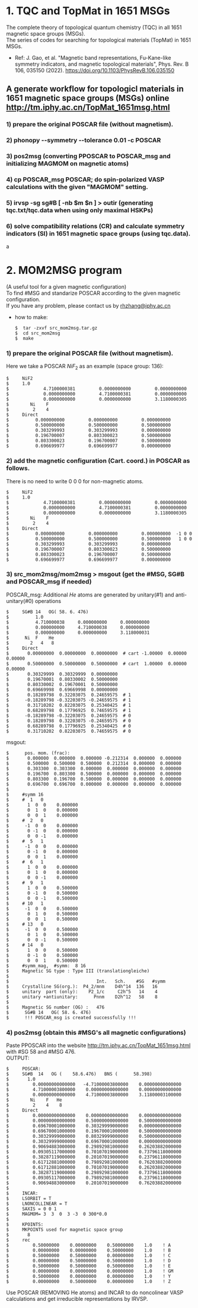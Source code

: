 # 1. TQC and TopMat in 1651 MSGs
The complete theory of topological quantum chemistry (TQC) in all 1651 magnetic space groups (MSGs).</br>
The series of codes for searching for topological materials (TopMat) in 1651 MSGs.

* Ref: J. Gao, et al. "Magnetic band representations, Fu-Kane-like symmetry indicators, and magnetic topological materials", Phys. Rev. B 106, 035150 (2022). https://doi.org/10.1103/PhysRevB.106.035150  <br>

## A generate workflow for topologicl materials in 1651 magnetic space groups (MSGs) online http://tm.iphy.ac.cn/TopMat_1651msg.html
### 1) prepare the original POSCAR file (without magnetism).

### 2) phonopy --symmetry --tolerance 0.01 -c POSCAR

### 3) pos2msg (converting PPOSCAR to POSCAR_msg and initializing MAGMOM on magnetic atoms)
 
### 4) cp POSCAR_msg POSCAR; do spin-polarized VASP calculations with the given "MAGMOM" setting.

### 5) irvsp -sg sg#B [ -nb $m $n ] > outir (generating tqc.txt/tqc.data when using only maximal HSKPs)

### 6) solve compatibility relations (CR) and calculate symmetry indicators (SI) in 1651 magnetic space groups (using tqc.data).

a
# 2. MOM2MSG program
(A useful tool for a given magnetic configuration)</br>
To find #MSG and standarize POSCAR according to the given magnetic configuration.</br>
If you have any problem,  please contact us by rhzhang@iphy.ac.cn</br>


* how to make:

      $  tar -zxvf src_mom2msg.tar.gz
      $  cd src_mom2msg
      $  make

### 1) prepare the original POSCAR file (without magnetism).

Here we take a POSCAR $NiF_2$ as an example (space group: 136):</br>

    $     NiF2
    $     1.0
    $             4.7100000381         0.0000000000         0.0000000000
    $             0.0000000000         4.7100000381         0.0000000000
    $             0.0000000000         0.0000000000         3.1180000305
    $        Ni    F
    $         2    4
    $     Direct
    $          0.000000000         0.000000000         0.000000000  
    $          0.500000000         0.500000000         0.500000000  
    $          0.303299993         0.303299993         0.000000000
    $          0.196700007         0.803300023         0.500000000
    $          0.803300023         0.196700007         0.500000000
    $          0.696699977         0.696699977         0.000000000
 
### 2) add the magnetic configuration (Cart. coord.) in POSCAR as follows.
There is no need to write 0 0 0 for non-magnetic atoms.</br>

    $     NiF2
    $     1.0
    $             4.7100000381         0.0000000000         0.0000000000
    $             0.0000000000         4.7100000381         0.0000000000
    $             0.0000000000         0.0000000000         3.1180000305
    $        Ni    F
    $         2    4
    $     Direct
    $          0.000000000         0.000000000         0.000000000  -1 0 0
    $          0.500000000         0.500000000         0.500000000   1 0 0
    $          0.303299993         0.303299993         0.000000000
    $          0.196700007         0.803300023         0.500000000
    $          0.803300023         0.196700007         0.500000000
    $          0.696699977         0.696699977         0.000000000



### 3) src_mom2msg/mom2msg > msgout (get the #MSG, SG#B and POSCAR_msg if needed)
POSCAR_msg: Additional $He$ atoms are generated by unitary(#1) and anti-unitary(#0) operations</br>

    $     SG#B 14   OG( 58. 6. 476)
    $          1.0
    $          4.710000038     0.000000000     0.000000000
    $          0.000000000     4.710000038     0.000000000
    $          0.000000000     0.000000000     3.118000031
    $      Ni  F    He
    $        2   4   8
    $     Direct
    $       0.00000000  0.00000000  0.00000000  # cart -1.00000  0.00000  0.00000
    $       0.50000000  0.50000000  0.50000000  # cart  1.00000  0.00000  0.00000
    $       0.30329999  0.30329999  0.00000000
    $       0.19670001  0.80330002  0.50000000
    $       0.80330002  0.19670001  0.50000000
    $       0.69669998  0.69669998  0.00000000
    $       0.18289798  0.32203075  0.24659575  # 1
    $      -0.18289798 -0.32203075 -0.24659575  # 1
    $       0.31710202  0.82203075  0.25340425  # 1
    $       0.68289798  0.17796925  0.74659575  # 1
    $      -0.18289798 -0.32203075  0.24659575  # 0
    $       0.18289798  0.32203075 -0.24659575  # 0
    $       0.68289798  0.17796925  0.25340425  # 0
    $       0.31710202  0.82203075  0.74659575  # 0


msgout:</br>

    $      pos. mom. (frac):
    $       0.000000  0.000000  0.000000 -0.212314  0.000000  0.000000
    $       0.500000  0.500000  0.500000  0.212314  0.000000  0.000000
    $       0.303300  0.303300  0.000000  0.000000  0.000000  0.000000
    $       0.196700  0.803300  0.500000  0.000000  0.000000  0.000000
    $       0.803300  0.196700  0.500000  0.000000  0.000000  0.000000
    $       0.696700  0.696700  0.000000  0.000000  0.000000  0.000000
    $
    $     #symm 16
    $     #  1   0
    $       1  0  0    0.000000
    $       0  1  0    0.000000
    $       0  0  1    0.000000
    $     #  2   0
    $      -1  0  0    0.000000
    $       0 -1  0    0.000000
    $       0  0 -1    0.000000
    $     #  5   1
    $      -1  0  0    0.000000
    $       0 -1  0    0.000000
    $       0  0  1    0.000000
    $     #  6   1
    $       1  0  0    0.000000
    $       0  1  0    0.000000
    $       0  0 -1    0.000000
    $     #  9   1
    $       1  0  0    0.500000
    $       0 -1  0    0.500000
    $       0  0 -1    0.500000
    $     # 10   1
    $      -1  0  0    0.500000
    $       0  1  0    0.500000
    $       0  0  1    0.500000
    $     # 13   0
    $      -1  0  0    0.500000
    $       0  1  0    0.500000
    $       0  0 -1    0.500000
    $     # 14   0
    $       1  0  0    0.500000
    $       0 -1  0    0.500000
    $       0  0  1    0.500000
    $     #symm_mag,  #symm:  8 16
    $     Magnetic SG type : Type III (translationgleiche)
    $
    $                                 Int.   Sch.    #SG   #symm
    $     Crystalline SG(org.):  P4_2/mnm    D4h^14  136   16
    $     unitary  part (only):    P2_1/c     C2h^5   14    4
    $     unitary +antiunitary:      Pnnm    D2h^12   58    8
    $
    $     Magnetic SG number (OG) :   476
    $      SG#B 14   OG( 58. 6. 476)
    $      !!! POSCAR_msg is created successfully !!!


### 4) pos2msg (obtain this #MSG's all magnetic configurations)
<div style='display: none'>

    $     phonopy --symmetry --tolerance 0.01 -c POSCAR_msg
    
PPOSCAR:</br>

    $     generated by phonopy
    $        1.0 
    $          4.7100000380000004    0.0000000000000000    0.0000000000000000
    $          0.0000000000000000    4.7100000380000004    0.0000000000000000
    $          0.0000000000000000    0.0000000000000000    3.1180000309999998
    $     Ni F He
    $        2    4    8   
    $     Direct
    $       0.0000000000000000  0.0000000000000000  0.0000000000000000
    $       0.5000000000000000  0.5000000000000000  0.5000000000000000
    $       0.3032999900000000  0.3032999900000000  0.0000000000000000
    $       0.1967000100000000  0.8032999900000000  0.5000000000000000
    $       0.8032999900000000  0.1967000100000000  0.5000000000000000
    $       0.6967000100000000  0.6967000100000000  0.0000000000000000
    $       0.1828979800000000  0.3220307500000000  0.2465957500000000
    $       0.8171020200000000  0.6779692500000001  0.7534042500000000
    $       0.3171020200000000  0.8220307499999999  0.2534042500000000
    $       0.6828979800000000  0.1779692500000000  0.7465957500000000
    $       0.8171020200000000  0.6779692500000001  0.2465957500000000
    $       0.1828979800000000  0.3220307500000000  0.7534042500000000
    $       0.6828979800000000  0.1779692500000000  0.2534042500000000
    $       0.3171020200000000  0.8220307499999999  0.7465957500000000
</div>

Paste PPOSCAR into the website http://tm.iphy.ac.cn/TopMat_1651msg.html with #SG 58 and #MSG 476.</br>
OUTPUT:</br>

    $     POSCAR:
    $     SG#B  14   OG (    58.6.476)   BNS (      58.398)
    $       1.0
    $         0.00000000000000   -4.71000003800000    0.00000000000000
    $         4.71000003800000    0.00000000000000    0.00000000000000
    $         0.00000000000000    4.71000003800000    3.11800003100000
    $        Ni    F   He
    $         2    4    8
    $     Direct
    $         0.00000000000000    0.00000000000000    0.00000000000000
    $         0.00000000000000    0.50000000000000    0.50000000000000
    $         0.69670001000000    0.30329999000000    0.00000000000000
    $         0.69670001000000    0.19670001000000    0.50000000000000
    $         0.30329999000000    0.80329999000000    0.50000000000000
    $         0.30329999000000    0.69670001000000    0.00000000000000
    $         0.90694883000000    0.29892981000000    0.26203882000000
    $         0.09305117000000    0.70107019000000    0.73796118000000
    $         0.38287119000000    0.20107019000000    0.23796118000000
    $         0.61712881000000    0.79892981000000    0.76203882000000
    $         0.61712881000000    0.70107019000000    0.26203882000000
    $         0.38287119000000    0.29892981000000    0.73796118000000
    $         0.09305117000000    0.79892981000000    0.23796118000000
    $         0.90694883000000    0.20107019000000    0.76203882000000
    $
    $     INCAR:
    $     LSORBIT = T
    $     LNONCOLLINEAR = T
    $     SAXIS = 0 0 1
    $     MAGMOM= 3  3  0  3 -3  0 300*0.0
    $
    $     KPOINTS:
    $     MKPOINTS used for magnetic space group
    $       8
    $     rec
    $         0.50000000    0.00000000    0.50000000    1.0    ! A
    $         0.00000000    0.00000000    0.50000000    1.0    ! B
    $         0.50000000    0.50000000    0.00000000    1.0    ! C
    $         0.00000000    0.50000000    0.50000000    1.0    ! D
    $         0.50000000    0.50000000    0.50000000    1.0    ! E
    $         0.00000000    0.00000000    0.00000000    1.0    ! GM
    $         0.50000000    0.00000000    0.00000000    1.0    ! Y
    $         0.00000000    0.50000000    0.00000000    1.0    ! Z

Use POSCAR (REMOVING He atoms) and INCAR to do noncolinear VASP calculations and get irreducible representations by IRVSP.</br>


